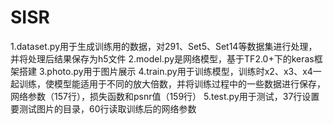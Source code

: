 # SISR
1.dataset.py用于生成训练用的数据，对291、Set5、Set14等数据集进行处理，并将处理后结果保存为h5文件
2.model.py是网络模型，基于TF2.0+下的keras框架搭建
3.photo.py用于图片展示
4.train.py用于训练模型，训练时x2、x3、x4一起训练，使模型能适用于不同的放大倍数，并将训练过程中的一些数据进行保存，网络参数（157行），损失函数和psnr值（159行）
5.test.py用于测试，37行设置要测试图片的目录，60行读取训练后的网络参数
